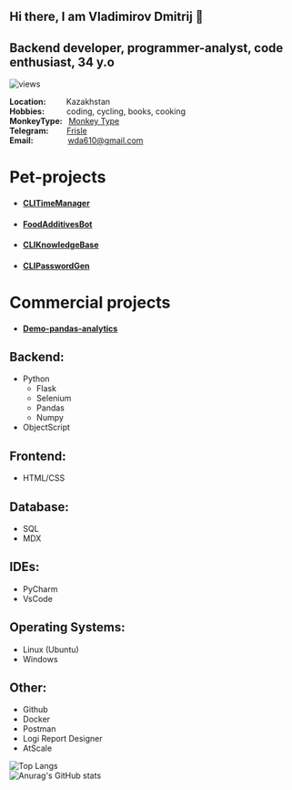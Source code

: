## Hi there, I am Vladimirov Dmitrij 👋

## Backend developer, programmer-analyst, code enthusiast, 34 y.o
![views](https://hits.dwyl.com/diplomatgmg/Frisle.svg)

**Location:** &ensp;&ensp;&ensp;&ensp; Kazakhstan<br>
**Hobbies:** &ensp;&ensp;&ensp;&ensp;&ensp;coding, cycling, books, cooking<br>
**MonkeyType:** &ensp;[Monkey Type](https://monkeytype.com/profile/Frisle)<br>
**Telegram:** &ensp;&ensp;&ensp;&ensp;[Frisle](https://t.me/Frisle)<br>
**Email:** &ensp;&ensp;&ensp;&ensp;&ensp;&ensp; &ensp; wda610@gmail.com<br>

# Pet-projects
- #### [CLITimeManager](https://github.com/Frisle/CLITimeManager)
- #### [FoodAdditivesBot](https://github.com/Frisle/Food_additives_bot)
- #### [CLIKnowledgeBase](https://github.com/Frisle/CLIKnowledgeBase)
- #### [CLIPasswordGen](https://github.com/Frisle/CLIPasswordGen)

# Commercial projects
- #### [Demo-pandas-analytics](https://github.com/Frisle/Demo-Pandas-Analytics_InterSystems)

## Backend:
- Python
  - Flask
  - Selenium
  - Pandas
  - Numpy
- ObjectScript

## Frontend:
- HTML/CSS

## Database:
- SQL
- MDX

## IDEs:
- PyCharm
- VsCode

## Operating Systems:
- Linux (Ubuntu)
- Windows

## Other:
- Github
- Docker
- Postman
- Logi Report Designer
- AtScale


![Top Langs](https://github-readme-stats.vercel.app/api/top-langs/?username=Frisle&layout=compact)<br>
![Anurag's GitHub stats](https://github-readme-stats.vercel.app/api?username=Frisle&show_icons=true&bg_color=00000000)

